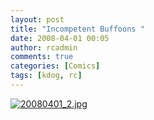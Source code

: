 ```yaml
---
layout: post
title: "Incompetent Buffoons "
date: 2008-04-01 00:05
author: rcadmin
comments: true
categories: [Comics]
tags: [kdog, rc]
---
```

<a href="http://bitsmack.com/comics/2008/04/01/incompetent-buffoons/"><img src='http://dl.bitsmack.com/uploads/2008/03/20080401_2.jpg' alt='20080401_2.jpg' /></a>
